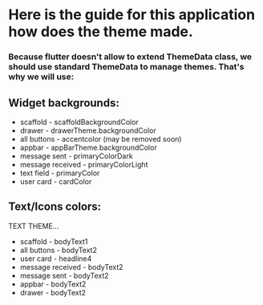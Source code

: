 # Here is the guide for this application how does the theme made.

### Because flutter doesn't allow to extend ThemeData class, we should use standard ThemeData to manage themes. That's why we will use:

## Widget backgrounds:
<ul>
<li>scaffold - scaffoldBackgroundColor
<li>drawer - drawerTheme.backgroundColor
<li>all buttons - accentcolor (may be removed soon)
<li>appbar - appBarTheme.backgroundColor
<li>message sent - primaryColorDark
<li>message received - primaryColorLight
<li>text field - primaryColor
<li>user card - cardColor
</ul>

## Text/Icons colors:
TEXT THEME...
<ul>
<li>scaffold - bodyText1
<li>all buttons - bodyText2
<li>user card - headline4
<li>message received - bodyText2
<li>message sent - bodyText2
<li>appbar - bodyText2
<li>drawer - bodyText2
<ul>
